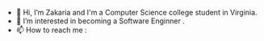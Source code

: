 - 👋 Hi, I’m Zakaria and I'm a Computer Science college student in Virginia.
- 👀 I’m interested in becoming a Software Enginner .
- 📫 How to reach me : 

<!---
zaki1234-inara/zaki1234-inara is a ✨ special ✨ repository because its `README.md` (this file) appears on your GitHub profile.
You can click the Preview link to take a look at your changes.
--->
